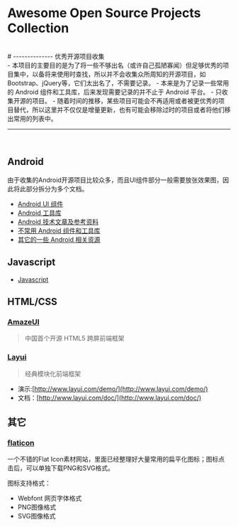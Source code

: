 
# Awesome Open Source Projects Collection   
<br/>
# -------------- 优秀开源项目收集
<br/>
- 本项目的主要目的是为了将一些不够出名（或许自己孤陋寡闻）但足够优秀的项目集中，以备将来使用时查找，所以并不会收集众所周知的开源项目，如 Bootstrap、jQuery等，它们太出名了，不需要记录。
- 本来是为了记录一些常用的 Android 组件和工具库，后来发现需要记录的并不止于 Android 平台。
- 只收集开源的项目。
- 随着时间的推移，某些项目可能会不再适用或者被更优秀的项目替代，所以这里并不仅仅是增量更新，也有可能会移除过时的项目或者将他们移出常用的列表中。

----------  
<br/>

## Android

由于收集的Android开源项目比较众多，而且UI组件部分一般需要放张效果图，因此将此部分拆分为多个文档。

- [Android UI 组件](http://git.oschina.net/zhyihui/awesome-projects/blob/master/Android.md)
- [Android 工具库](http://git.oschina.net/zhyihui/awesome-projects/blob/master/AndroidLibrary.md)
- [Android 技术文章及参考资料](http://git.oschina.net/zhyihui/awesome-projects/blob/master/AndroidArticle.md)
- [不常用 Android 组件和工具库](http://git.oschina.net/zhyihui/awesome-projects/blob/master/AndroidNotCommonlyUsed.md)
- [其它的一些 Android 相关资源](http://git.oschina.net/zhyihui/awesome-projects/blob/master/AndroidOtherResources.md)

## Javascript

- [Javascript](http://git.oschina.net/zhyihui/awesome-projects/blob/master/Javascript.md)

## HTML/CSS

### [AmazeUI](http://amazeui.org/)

> 中国首个开源 HTML5 跨屏前端框架

### [Layui](http://www.layui.com/)

> 经典模块化前端框架

- 演示:[http://www.layui.com/demo/](http://www.layui.com/demo/)
- 文档：[http://www.layui.com/doc/](http://www.layui.com/doc/)

## 其它

### [flaticon](http://www.flaticon.com/)

一个不错的Flat Icon素材网站，里面已经整理好大量常用的扁平化图标；图标点击后，可以单独下载PNG和SVG格式。

图标支持格式：
- Webfont 网页字体格式
- PNG图像格式
- SVG图像格式
